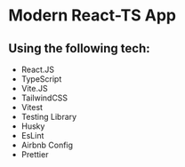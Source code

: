 # Modern React-TS App

## Using the following tech:

- React.JS
- TypeScript
- Vite.JS
- TailwindCSS
- Vitest
- Testing Library
- Husky
- EsLint
- Airbnb Config
- Prettier
